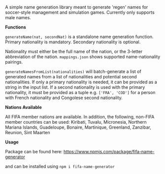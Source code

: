 A simple name generation library meant to generate 'regen' names for soccer-style management and simulation games. Currently only supports male names.

**Functions**

`generateName(nat, secondNat)` is a standalone name generation function. Primary nationality is mandatory. Secondary nationality is optional. 

Nationality must either be the full name of the nation, or the 3-letter abbreviation of the nation. `mappings.json` shows supported name-nationality pairings.

`generateNamesFromList(nationalities)` will batch-generate a list of generated names from a list of nationalities and potential second nationalities. If only a primary nationality is needed, it can be provided as a string in the input list. If a second nationality is used with the primary nationality, it must be provided as a tuple e.g. `['FRA', 'COD']` for a person with French nationality and Congolese second nationality.

**Nations Available**

All FIFA member nations are available. In addition, the following, non-FIFA member countries can be used: Kiribati, Tuvalu, Micronesia, Northern Mariana Islands, Guadeloupe, Bonaire, Martinique, Greenland, Zanzibar, Reunion, Sint Maarten

**Usage**

Package can be found here: https://www.npmjs.com/package/fifa-name-generator

and can be installed using `npm i fifa-name-generator`
